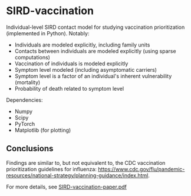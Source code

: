 # SIRD-vaccination
Individual-level SIRD contact model for studying vaccination prioritization (implemented in Python). Notably:
* Individuals are modeled explicitly, including family units
* Contacts between individuals are modeled explicitly (using sparse computations)
* Vaccination of individuals is modeled explicitly
* Symptom level modeled (including asymptomatic carriers)
* Symptom level is a factor of an individual's inherent vulnerability (mortality)
* Probability of death related to symptom level

Dependencies:
* Numpy
* Scipy
* PyTorch
* Matplotlib (for plotting)

## Conclusions
Findings are similar to, but not equivalent to, the CDC vaccination prioritization guidelines for influenza: https://www.cdc.gov/flu/pandemic-resources/national-strategy/planning-guidance/index.html.

For more details, see [SIRD-vaccination-paper.pdf](https://github.com/johannes-lee/SIRD-vaccination/blob/master/SIRD-vaccination-paper.pdf)
